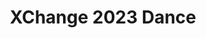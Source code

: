 ---
title: XChange 2023 Dance
redirect_to: https://drive.google.com/drive/folders/1cXR485URsZAmv_5BSSUH5IXo0pxck26p?usp=share_link
redirect_from: 
  - /XChange2023Dance
  - /xchange2023dance
---
